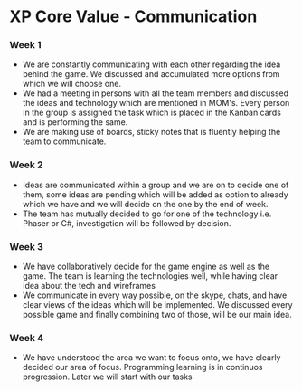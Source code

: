 # XP Core Value - Communication
### Week 1
* We are constantly communicating with each other regarding the idea behind the game. We discussed and accumulated more options from which we will choose one.
* We had a meeting in persons with all the team members and discussed the ideas and technology which are mentioned in MOM's.
Every person in the group is assigned the task which is placed in the Kanban cards and is performing the same.
* We are making use of boards, sticky notes that is fluently helping the team to communicate. 

### Week 2
* Ideas are communicated within a group and we are on to decide one of them, some ideas are pending which will be added as option to already which we have and we will decide on the one by the end of week.
* The team has mutually decided to go for one of the technology i.e. Phaser or C#, investigation will be followed by decision.



### Week 3
* We have collaboratively decide for the game engine as well as the game. The team is learning  the technologies well, while having clear idea about the tech and wireframes
* We communicate in every way possible, on the skype, chats, and have clear views of the ideas which will be implemented. We discussed every possible game and finally combining two of those, will be our main idea.


### Week 4
* We have understood the area we want to focus onto, we have clearly decided our area of focus. Programming learning is in continuos progression. Later we will start with our tasks